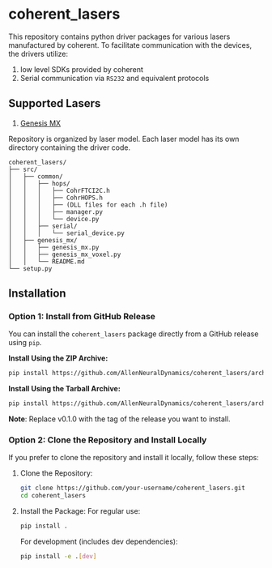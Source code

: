 # coherent_lasers

This repository contains python driver packages for various lasers manufactured by coherent. To facilitate
communication with the devices, the drivers utilize:

1. low level SDKs provided by coherent
2. Serial communication via `RS232` and equivalent protocols

## Supported Lasers

1. [Genesis MX](src/coherent_lasers/genesis_mx/README.md)

Repository is organized by laser model. Each laser model has its own directory containing the driver code.

   ```text
   coherent_lasers/
   ├── src/
   │   ├── common/
   │   │   ├── hops/
   │   │   │   ├── CohrFTCI2C.h
   │   │   │   ├── CohrHOPS.h
   │   │   │   ├── (DLL files for each .h file)
   │   │   │   ├── manager.py
   │   │   │   └── device.py
   │   │   ├── serial/
   │   │   │   └── serial_device.py
   │   ├── genesis_mx/
   │   │   ├── genesis_mx.py
   │   │   ├── genesis_mx_voxel.py
   │   │   └── README.md
   └── setup.py
   ```

## Installation

### Option 1: Install from GitHub Release

You can install the `coherent_lasers` package directly from a GitHub release using `pip`.

**Install Using the ZIP Archive:**

```bash
pip install https://github.com/AllenNeuralDynamics/coherent_lasers/archive/refs/tags/v0.1.0.zip
```

**Install Using the Tarball Archive:**

```bash
pip install https://github.com/AllenNeuralDynamics/coherent_lasers/archive/refs/tags/v0.1.0.tar.gz
```

**Note**: Replace v0.1.0 with the tag of the release you want to install.

### Option 2: Clone the Repository and Install Locally

If you prefer to clone the repository and install it locally, follow these steps:

1. Clone the Repository:

   ```bash
   git clone https://github.com/your-username/coherent_lasers.git
   cd coherent_lasers
   ```

2. Install the Package:
   For regular use:

   ```bash
   pip install .
   ```

   For development (includes dev dependencies):

   ```bash
   pip install -e .[dev]
   ```
